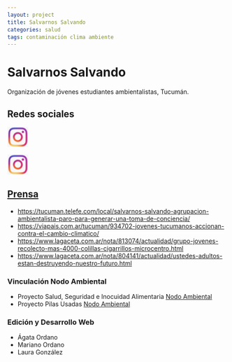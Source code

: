 ```yaml
---
layout: project
title: Salvarnos Salvando
categories: salud
tags: contaminación clima ambiente
---
```


# Salvarnos Salvando
Organización de jóvenes estudiantes ambientalistas, Tucumán.


## Redes sociales
<a href="https://instagram.com/salvarnossalvando?utm_source=ig_profile_share&igshid=16fjhfsujgg7r&fbclid=IwAR0bHdhH5b_PQ__eET8vch06GIz2KZoutSUmFZif2urtR5mx7hWkstds_Rw"> ![instagram](/assets/images/logos/instagram.png)

<a href="https://instagram.com/salvarnossalvando?utm_source=ig_profile_share&igshid=16fjhfsujgg7r&fbclid=IwAR0bHdhH5b_PQ__eET8vch06GIz2KZoutSUmFZif2urtR5mx7hWkstds_Rw"> ![instagram](/assets/images/logos/instagram.png)


## Prensa
+ https://tucuman.telefe.com/local/salvarnos-salvando-agrupacion-ambientalista-paro-para-generar-una-toma-de-conciencia/
+ https://viapais.com.ar/tucuman/934702-jovenes-tucumanos-accionan-contra-el-cambio-climatico/
+ https://www.lagaceta.com.ar/nota/813074/actualidad/grupo-jovenes-recolecto-mas-4000-colillas-cigarrillos-microcentro.html
+ https://www.lagaceta.com.ar/nota/804141/actualidad/ustedes-adultos-estan-destruyendo-nuestro-futuro.html


### Vinculación Nodo Ambiental
- Proyecto Salud, Seguridad e Inocuidad Alimentaria <a href="https://nodoambiental.org">Nodo Ambiental</a>
- Proyecto Pilas Usadas <a href="https://nodoambiental.org">Nodo Ambiental</a>


### Edición y Desarrollo Web
- Ágata Ordano
- Mariano Ordano
- Laura González
